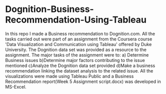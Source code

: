 # Dognition-Business-Recommendation-Using-Tableau
In this repo I made a Business recommendation to Dognition.com. 
All the tasks carried out were part of an assignment from the Coursera course 'Data Visualization and Communication using Tableau' offered by Duke University.
The Dognition data set was provided as a resource to the assignment.
The major tasks of the assignment were to: a) Determine Business issues b)Determine major factors contributing to the issue mentioned c)Analyze the Dognition data set provided d)Make a business recommendation linking the dataset analysis to the related issue.
All the visualizations were made using Tableau Public and a Business Recommendation report(Week 5 Assignment script.docx) was developed in MS-Excel.
